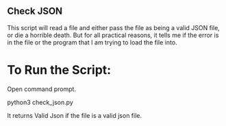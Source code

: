 ## Check JSON

This script will read a file and either pass the file as being a valid JSON file, or die a horrible death. But for all practical reasons, it tells me if the error is in the file or the program that I am trying to load the file into.

# To Run the Script:

Open command prompt.

python3 check_json.py <json file_name>

It returns Valid Json if the file is a valid json file.